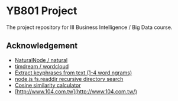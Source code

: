 YB801 Project
=============

The project repository for III Business Intelligence / Big Data course.

Acknowledgement
-------------------
 - [NaturalNode / natural](https://github.com/NaturalNode/natural)
 - [timdream / wordcloud](https://github.com/timdream/wordcloud)
 - [Extract keyphrases from text (1-4 word ngrams)](http://stackoverflow.com/questions/7085454/extract-keyphrases-from-text-1-4-word-ngrams)
 - [node.js fs.readdir recursive directory search](http://stackoverflow.com/questions/5827612/node-js-fs-readdir-recursive-directory-search)
 - [Cosine similarity calculator](https://gist.github.com/wetmore/3204211)
 - [http://www.104.com.tw](http://www.104.com.tw/)

